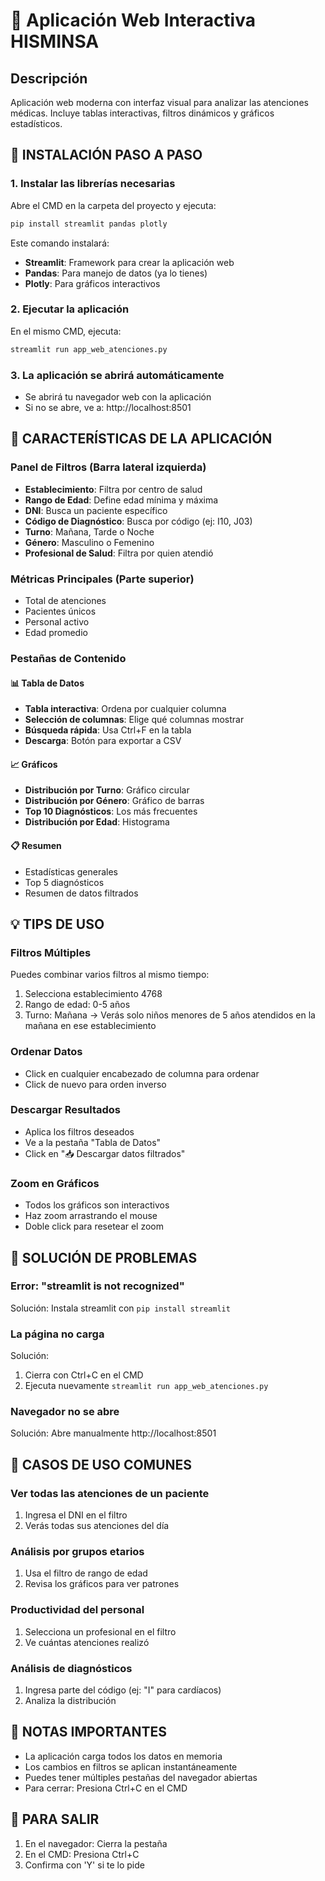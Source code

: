 # 🏥 Aplicación Web Interactiva HISMINSA

## Descripción
Aplicación web moderna con interfaz visual para analizar las atenciones médicas. Incluye tablas interactivas, filtros dinámicos y gráficos estadísticos.

## 🚀 INSTALACIÓN PASO A PASO

### 1. Instalar las librerías necesarias
Abre el CMD en la carpeta del proyecto y ejecuta:

```cmd
pip install streamlit pandas plotly
```

Este comando instalará:
- **Streamlit**: Framework para crear la aplicación web
- **Pandas**: Para manejo de datos (ya lo tienes)
- **Plotly**: Para gráficos interactivos

### 2. Ejecutar la aplicación
En el mismo CMD, ejecuta:

```cmd
streamlit run app_web_atenciones.py
```

### 3. La aplicación se abrirá automáticamente
- Se abrirá tu navegador web con la aplicación
- Si no se abre, ve a: http://localhost:8501

## 📱 CARACTERÍSTICAS DE LA APLICACIÓN

### Panel de Filtros (Barra lateral izquierda)
- **Establecimiento**: Filtra por centro de salud
- **Rango de Edad**: Define edad mínima y máxima
- **DNI**: Busca un paciente específico
- **Código de Diagnóstico**: Busca por código (ej: I10, J03)
- **Turno**: Mañana, Tarde o Noche
- **Género**: Masculino o Femenino
- **Profesional de Salud**: Filtra por quien atendió

### Métricas Principales (Parte superior)
- Total de atenciones
- Pacientes únicos
- Personal activo
- Edad promedio

### Pestañas de Contenido

#### 📊 Tabla de Datos
- **Tabla interactiva**: Ordena por cualquier columna
- **Selección de columnas**: Elige qué columnas mostrar
- **Búsqueda rápida**: Usa Ctrl+F en la tabla
- **Descarga**: Botón para exportar a CSV

#### 📈 Gráficos
- **Distribución por Turno**: Gráfico circular
- **Distribución por Género**: Gráfico de barras
- **Top 10 Diagnósticos**: Los más frecuentes
- **Distribución por Edad**: Histograma

#### 📋 Resumen
- Estadísticas generales
- Top 5 diagnósticos
- Resumen de datos filtrados

## 💡 TIPS DE USO

### Filtros Múltiples
Puedes combinar varios filtros al mismo tiempo:
1. Selecciona establecimiento 4768
2. Rango de edad: 0-5 años
3. Turno: Mañana
→ Verás solo niños menores de 5 años atendidos en la mañana en ese establecimiento

### Ordenar Datos
- Click en cualquier encabezado de columna para ordenar
- Click de nuevo para orden inverso

### Descargar Resultados
- Aplica los filtros deseados
- Ve a la pestaña "Tabla de Datos"
- Click en "📥 Descargar datos filtrados"

### Zoom en Gráficos
- Todos los gráficos son interactivos
- Haz zoom arrastrando el mouse
- Doble click para resetear el zoom

## 🔧 SOLUCIÓN DE PROBLEMAS

### Error: "streamlit is not recognized"
Solución: Instala streamlit con `pip install streamlit`

### La página no carga
Solución: 
1. Cierra con Ctrl+C en el CMD
2. Ejecuta nuevamente `streamlit run app_web_atenciones.py`

### Navegador no se abre
Solución: Abre manualmente http://localhost:8501

## 🎯 CASOS DE USO COMUNES

### Ver todas las atenciones de un paciente
1. Ingresa el DNI en el filtro
2. Verás todas sus atenciones del día

### Análisis por grupos etarios
1. Usa el filtro de rango de edad
2. Revisa los gráficos para ver patrones

### Productividad del personal
1. Selecciona un profesional en el filtro
2. Ve cuántas atenciones realizó

### Análisis de diagnósticos
1. Ingresa parte del código (ej: "I" para cardíacos)
2. Analiza la distribución

## 📌 NOTAS IMPORTANTES

- La aplicación carga todos los datos en memoria
- Los cambios en filtros se aplican instantáneamente
- Puedes tener múltiples pestañas del navegador abiertas
- Para cerrar: Presiona Ctrl+C en el CMD

## 🚪 PARA SALIR
1. En el navegador: Cierra la pestaña
2. En el CMD: Presiona Ctrl+C
3. Confirma con 'Y' si te lo pide